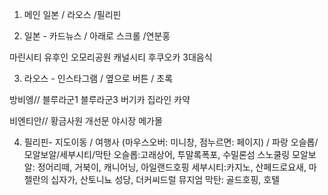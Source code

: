 1. 메인
일본 / 라오스 /필리핀

2. 일본 - 카드뉴스 / 아래로 스크롤 /연분홍

마린시티
유후인
오모리공원
캐널시티
후쿠오카 3대음식

3. 라오스 - 인스타그램 / 옆으로 버튼 / 초록

방비엥//
블루라군1 
블루라군3
버기카 
집라인
카약 

비엔티안// 
황금사원
개선문
야시장
메가몰

4. 필리핀- 지도이동 / 여행사 (마우스오버: 미니창, 점누르면: 페이지) / 파랑
오슬롭/모알보알/세부시티/막탄
오슬롭:고래상어, 투말록폭포, 수밀론섬 스노쿨링
모알보알: 정어리떼, 거북이,  캐니어닝, 아일랜드호핑
세부시티:카지노, 산페드로요새, 마젤란의 십자가, 산토니뇨 성당, 더커씨드럴 뮤지엄
막탄: 골드호핑, 호텔
